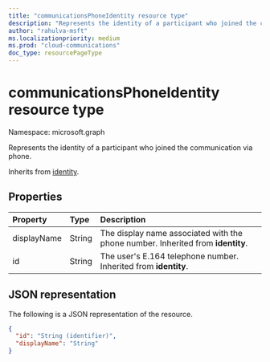 ```yaml
--- 
title: "communicationsPhoneIdentity resource type"
description: "Represents the identity of a participant who joined the communication via phone."
author: "rahulva-msft"
ms.localizationpriority: medium
ms.prod: "cloud-communications"
doc_type: resourcePageType
---
```


# communicationsPhoneIdentity resource type

Namespace: microsoft.graph

Represents the identity of a participant who joined the communication via phone.

Inherits from [identity](identity.md).

## Properties

| Property                       | Type                        | Description    |
| :----------------------------- | :---------------------------| :--------------|
| displayName | String | The display name associated with the phone number. Inherited from **identity**. |
| id | String | The user's E.164 telephone number. Inherited from **identity**. |

## JSON representation

The following is a JSON representation of the resource.

<!-- {
  "blockType": "resource",
  "@odata.type": "microsoft.graph.communicationsPhoneIdentity",
  "optionalProperties": [
    "displayName"
  ],
} -->
```json
{
  "id": "String (identifier)",
  "displayName": "String"
}
```
